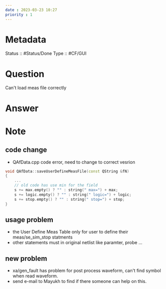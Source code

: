 ```yaml
---
date : 2023-03-23 10:27
priority : 1
---
```

# Metadata
Status :: #Status/Done 
Type :: #CF/GUI 
# Question
Can't load meas file correctly
# Answer
# Note
## code change
* QAfData.cpp
code error, need to change to correct vesrion
```cpp
void QAfData::saveUserDefineMeasFile(const QString &fN)
{
	...
	// old code has use min for the field  
	s += max.empty() ? "" : string(" max=") + max; 
	s += logic.empty() ? "" : string(" logic=") + logic;
	s += stop.empty() ? "" : string(" stop=") + stop;
}
```
## usage problem
* the User Define Meas Table only for user to define their meas/se_sim_stop statments
* other statements must in original netlist like paramter, probe ...
## new problem
* xa/gen_fault has problem for post process waveform, can't find symbol when read waveform.
* send e-mail to Mayukh to find if there someone can help on this.